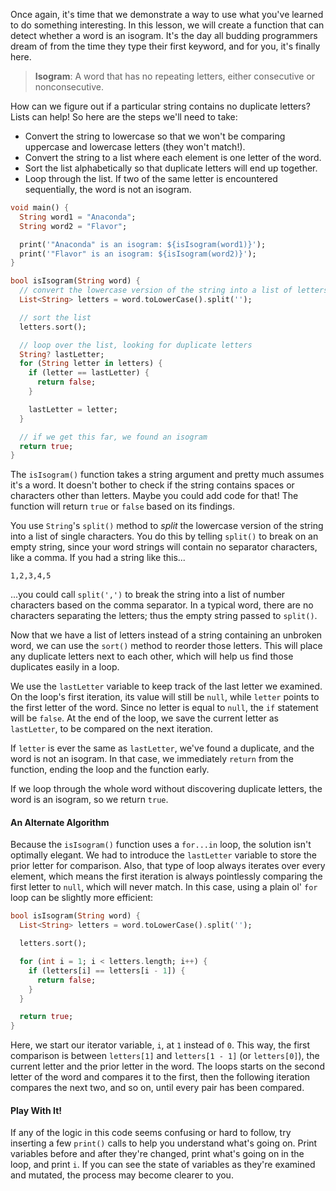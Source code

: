 Once again, it's time that we demonstrate a way to use what you've learned to do something interesting. In this lesson, we will create a function that can detect whether a word is an isogram. It's the day all budding programmers dream of from the time they type their first keyword, and for you, it's finally here.

> **Isogram**: A word that has no repeating letters, either consecutive or nonconsecutive.

How can we figure out if a particular string contains no duplicate letters? Lists can help! So here are the steps we'll need to take:

- Convert the string to lowercase so that we won't be comparing uppercase and lowercase letters (they won't match!).
- Convert the string to a list where each element is one letter of the word.
- Sort the list alphabetically so that duplicate letters will end up together.
- Loop through the list. If two of the same letter is encountered sequentially, the word is not an isogram.

```dart
void main() {
  String word1 = "Anaconda";
  String word2 = "Flavor";

  print('"Anaconda" is an isogram: ${isIsogram(word1)}');
  print('"Flavor" is an isogram: ${isIsogram(word2)}');
}

bool isIsogram(String word) {
  // convert the lowercase version of the string into a list of letters
  List<String> letters = word.toLowerCase().split('');

  // sort the list
  letters.sort();

  // loop over the list, looking for duplicate letters
  String? lastLetter;
  for (String letter in letters) {
    if (letter == lastLetter) {
      return false;
    }

    lastLetter = letter;
  }

  // if we get this far, we found an isogram
  return true;
}
```

The `isIsogram()` function takes a string argument and pretty much assumes it's a word. It doesn't bother to check if the string contains spaces or characters other than letters. Maybe you could add code for that! The function will return `true` or `false` based on its findings.

You use `String`'s `split()` method to _split_ the lowercase version of the string into a list of single characters. You do this by telling `split()` to break on an empty string, since your word strings will contain no separator characters, like a comma. If you had a string like this...

```
1,2,3,4,5
```

...you could call `split(',')` to break the string into a list of number characters based on the comma separator. In a typical word, there are no characters separating the letters; thus the empty string passed to `split()`.

Now that we have a list of letters instead of a string containing an unbroken word, we can use the `sort()` method to reorder those letters. This will place any duplicate letters next to each other, which will help us find those duplicates easily in a loop.

We use the `lastLetter` variable to keep track of the last letter we examined. On the loop's first iteration, its value will still be `null`, while `letter` points to the first letter of the word. Since no letter is equal to `null`, the `if` statement will be `false`. At the end of the loop, we save the current letter as `lastLetter`, to be compared on the next iteration.

If `letter` is ever the same as `lastLetter`, we've found a duplicate, and the word is not an isogram. In that case, we immediately `return` from the function, ending the loop and the function early.

If we loop through the whole word without discovering duplicate letters, the word is an isogram, so we return `true`.

#### An Alternate Algorithm

Because the `isIsogram()` function uses a `for...in` loop, the solution isn't optimally elegant. We had to introduce the `lastLetter` variable to store the prior letter for comparison. Also, that type of loop always iterates over every element, which means the first iteration is always pointlessly comparing the first letter to `null`, which will never match. In this case, using a plain ol' `for` loop can be slightly more efficient:

```dart
bool isIsogram(String word) {
  List<String> letters = word.toLowerCase().split('');

  letters.sort();

  for (int i = 1; i < letters.length; i++) {
    if (letters[i] == letters[i - 1]) {
      return false;
    }
  }

  return true;
}
```

Here, we start our iterator variable, `i`, at `1` instead of `0`. This way, the first comparison is between `letters[1]` and `letters[1 - 1]` (or `letters[0]`), the current letter and the prior letter in the word. The loops starts on the second letter of the word and compares it to the first, then the following iteration compares the next two, and so on, until every pair has been compared.

#### Play With It!

If any of the logic in this code seems confusing or hard to follow, try inserting a few `print()` calls to help you understand what's going on. Print variables before and after they're changed, print what's going on in the loop, and print `i`. If you can see the state of variables as they're examined and mutated, the process may become clearer to you.